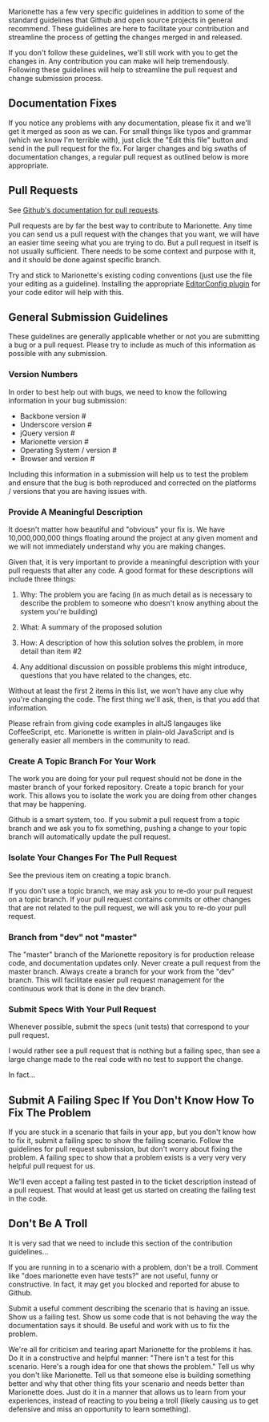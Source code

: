 Marionette has a few very specific guidelines in addition 
to some of the standard guidelines that Github and open 
source projects in general recommend. These guidelines 
are here to facilitate your contribution and streamline 
the process of getting the changes merged in and released.

If you don't follow these guidelines, we'll still work 
with you to get the changes in. Any contribution you can 
make will help tremendously. Following these guidelines 
will help to streamline the pull request and change 
submission process.

## Documentation Fixes

If you notice any problems with any documentation, please 
fix it and we'll get it merged as soon as we can. For 
small things like typos and grammar (which we know I'm 
terrible with), just click the "Edit this file" button 
and send in the pull request for the fix. For larger 
changes and big swaths of documentation changes, a regular 
pull request as outlined below is more appropriate.

## Pull Requests

See [Github's documentation for pull requests](https://help.github.com/articles/using-pull-requests).

Pull requests are by far the best way to contribute to 
Marionette. Any time you can send us a pull request with 
the changes that you want, we will have an easier time 
seeing what you are trying to do. But a pull request in 
itself is not usually sufficient. There needs to be some 
context and purpose with it, and it should be done 
against specific branch.

Try and stick to Marionette's existing coding conventions
(just use the file your editing as a guideline).
Installing the appropriate [EditorConfig plugin](http://editorconfig.org/#download)
for your code editor will help with this.

## General Submission Guidelines

These guidelines are generally applicable whether or not 
you are submitting a bug or a pull request. Please try to
include as much of this information as possible with any
submission.

### Version Numbers

In order to best help out with bugs, we need to know the
following information in your bug submission:

* Backbone version #
* Underscore version #
* jQuery version #
* Marionette version #
* Operating System / version #
* Browser and version #

Including this information in a submission will help
us to test the problem and ensure that the bug is
both reproduced and corrected on the platforms / versions
that you are having issues with.

### Provide A Meaningful Description

It doesn't matter how beautiful and "obvious" your fix is. 
We have 10,000,000,000 things floating around the project
at any given moment and we will not immediately understand 
why you are making changes.

Given that, it is very important to provide a meaningful 
description with your pull requests that alter any code. 
A good format for these descriptions will include three things:

1. Why: The problem you are facing (in as much detail as is 
necessary to describe the problem to someone who doesn't 
know anything about the system you're building)

2. What: A summary of the proposed solution

3. How: A description of how this solution solves the problem, 
in more detail than item #2

4. Any additional discussion on possible problems this might 
introduce, questions that you have related to the changes, etc.

Without at least the first 2 items in this list, we won't 
have any clue why you're changing the code. The first thing 
we'll ask, then, is that you add that information.

Please refrain from giving code examples in altJS langauges like
CoffeeScript, etc. Marionette is written in plain-old JavaScript
and is generally easier all members in the community to read.

### Create A Topic Branch For Your Work

The work you are doing for your pull request should not be 
done in the master branch of your forked repository. Create 
a topic branch for your work. This allows you to isolate 
the work you are doing from other changes that may be happening.

Github is a smart system, too. If you submit a pull request 
from a topic branch and we ask you to fix something, pushing 
a change to your topic branch will automatically update the 
pull request. 

### Isolate Your Changes For The Pull Request

See the previous item on creating a topic branch.

If you don't use a topic branch, we may ask you to re-do your 
pull request on a topic branch. If your pull request contains 
commits or other changes that are not related to the pull 
request, we will ask you to re-do your pull request.

### Branch from "dev" not "master"

The "master" branch of the Marionette repository is for 
production release code, and documentation updates only. Never 
create a pull request from the master branch. Always create 
a branch for your work from the "dev" branch. This will 
facilitate easier pull request management for the continuous 
work that is done in the dev branch.

### Submit Specs With Your Pull Request

Whenever possible, submit the specs (unit tests) that 
correspond to your pull request. 

I would rather see a pull request that is nothing but a 
failing spec, than see a large change made to the real 
code with no test to support the change.

In fact...

## Submit A Failing Spec If You Don't Know How To Fix The Problem

If you are stuck in a scenario that fails in your app, 
but you don't know how to fix it, submit a failing spec 
to show the failing scenario. Follow the guidelines for 
pull request submission, but don't worry about fixing the 
problem. A failing spec to show that a problem exists is 
a very very very helpful pull request for us.

We'll even accept a failing test pasted in to the ticket 
description instead of a pull request. That would at 
least get us started on creating the failing test in the code.

## Don't Be A Troll

It is very sad that we need to include this section of 
the contribution guidelines...

If you are running in to a scenario with a problem, don't 
be a troll. Comment like "does marionette even have tests?" 
are not useful, funny or constructive. In fact, it may get 
you blocked and reported for abuse to Github. 

Submit a useful comment describing the scenario that is 
having an issue. Show us a failing test. Show us some 
code that is not behaving the way the documentation says 
it should. Be useful and work with us to fix the problem.

We're all for criticism and tearing apart Marionette for 
the problems it has. Do it in a constructive and helpful 
manner: "There isn't a test for this scenario. Here's a 
rough idea for one that shows the problem." Tell us why 
you don't like Marionette. Tell us that someone else is 
building something better and why that other thing fits 
your scenario and needs better than Marionette does. Just 
do it in a manner that allows us to learn from your 
experiences, instead of reacting to you being a troll 
(likely causing us to get defensive and miss an opportunity 
to learn something).
